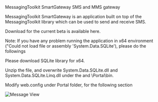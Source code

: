 
MessagingToolkit SmartGateway
SMS and MMS gateway

MessagingToolkit SmartGateway is an application built on top of the MessagingToolkit library which can be used to send and receive SMS.

Download for the current beta is available here.

Note: If you have any problem running the application in x64 environment ("Could not load file or assembly 'System.Data.SQLite'), please do the followings

Please download SQLite library for x64.

Unzip the file, and overwrite System.Data.SQLite.dll and System.Data.SQLite.Linq.dll under the and \Portal\bin.

Modify web.config under Portal folder, for the following section

![Message View](/Downloads/message_view.jpg?raw=true "Message View")
